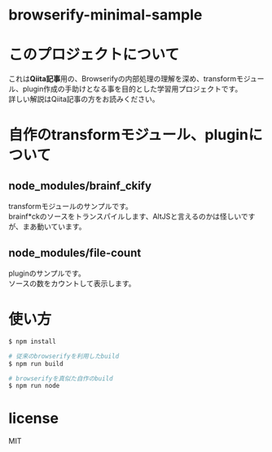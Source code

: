 browserify-minimal-sample
=========================

# このプロジェクトについて

これは**Qiita記事**用の、Browserifyの内部処理の理解を深め、transformモジュール、plugin作成の手助けとなる事を目的とした学習用プロジェクトです。  
詳しい解説はQiita記事の方をお読みください。


# 自作のtransformモジュール、pluginについて

## node_modules/brainf_ckify

transformモジュールのサンプルです。  
brainf*ckのソースをトランスパイルします、AltJSと言えるのかは怪しいですが、まあ動いています。

## node_modules/file-count

pluginのサンプルです。  
ソースの数をカウントして表示します。


# 使い方

```sh
$ npm install

# 従来のbrowserifyを利用したbuild
$ npm run build

# browserifyを真似た自作のbuild
$ npm run node
```


# license

MIT
